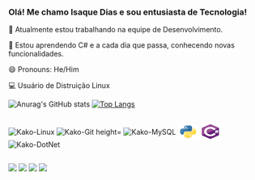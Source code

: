 ### Olá! Me chamo Isaque Dias e sou entusiasta de Tecnologia!

 <p>💼 Atualmente estou trabalhando na equipe de Desenvolvimento.</p>
 <p>📙 Estou aprendendo C# e a cada dia que passa, conhecendo novas funcionalidades.</p>
 <p>😄 Pronouns: He/Him</p>
 <p>💻 Usuário de Distruição Linux</p>


![Anurag's GitHub stats](https://github-readme-stats.vercel.app/api?username=Kako-ID&show_icons=true&theme=dracula)
[![Top Langs](https://github-readme-stats.vercel.app/api/top-langs/?username=Kako-ID)](https://github.com/anuraghazra/github-readme-stats)

<div style="display: inline_block"><br>
  <img align="center" alt="Kako-Linux" height="30" width="40" src="https://cdn.jsdelivr.net/gh/devicons/devicon/icons/linux/linux-original.svg"/>
  <img align="center" alt="Kako-Git height="30" width="40" src="https://cdn.jsdelivr.net/gh/devicons/devicon/icons/git/git-original.svg" />
  <img align="center" alt="Kako-MySQL" height="30" width="40" src="https://cdn.jsdelivr.net/gh/devicons/devicon/icons/mysql/mysql-original-wordmark.svg" />        
  <img align="center" alt="Kako-Python" height="30" width="40" src="https://raw.githubusercontent.com/devicons/devicon/master/icons/python/python-original.svg">
  <img align="center" alt="Kako-Csharp" height="30" width="40" src="https://raw.githubusercontent.com/devicons/devicon/master/icons/csharp/csharp-original.svg">
  <img align="center" alt="Kako-DotNet" height="30" width="40" src="https://cdn.jsdelivr.net/gh/devicons/devicon/icons/dotnetcore/dotnetcore-original.svg" />
</div>

##

<div> 
  <a href="https://www.instagram.com/isaque_dev/" target="_blank"><img src="https://img.shields.io/badge/-Instagram-%23E4405F?style=for-the-badge&logo=instagram&logoColor=white" target="_blank"></a>
  <a href = "mailto:isaquedias0701@gmail.com"><img src="https://img.shields.io/badge/-Gmail-%23333?style=for-the-badge&logo=gmail&logoColor=white" target="_blank"></a>
  <a href="https://br.linkedin.com/in/isaque-dias-santos-435a3714a" target="_blank"><img src="https://img.shields.io/badge/-LinkedIn-%230077B5?style=for-the-badge&logo=linkedin&logoColor=white" target="_blank"></a> 
   <a href="mailto:isaquedias0701@protonmail.com" target="_blank"><img src="https://img.shields.io/badge/ProtonMail-8B89CC?style=for-the-badge&logo=protonmail&logoColor=white" target="_blank"></a>    
</div>
